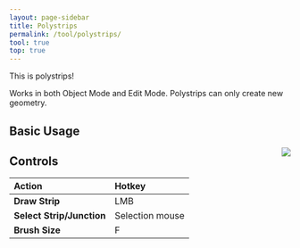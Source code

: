 ```yaml
---
layout: page-sidebar
title: Polystrips
permalink: /tool/polystrips/
tool: true
top: true
---
```


This is polystrips!


Works in both Object Mode and Edit Mode. Polystrips can only create new geometry.

## Basic Usage

<img align='right' src='{{ site.baseurl }}/assets/img/rf_polystrips_01.gif'>

## Controls

| Action | Hotkey |
| :------ | :------ |
| **Draw Strip** | LMB |
| **Select Strip/Junction** | Selection mouse |
| **Brush Size** | F |

